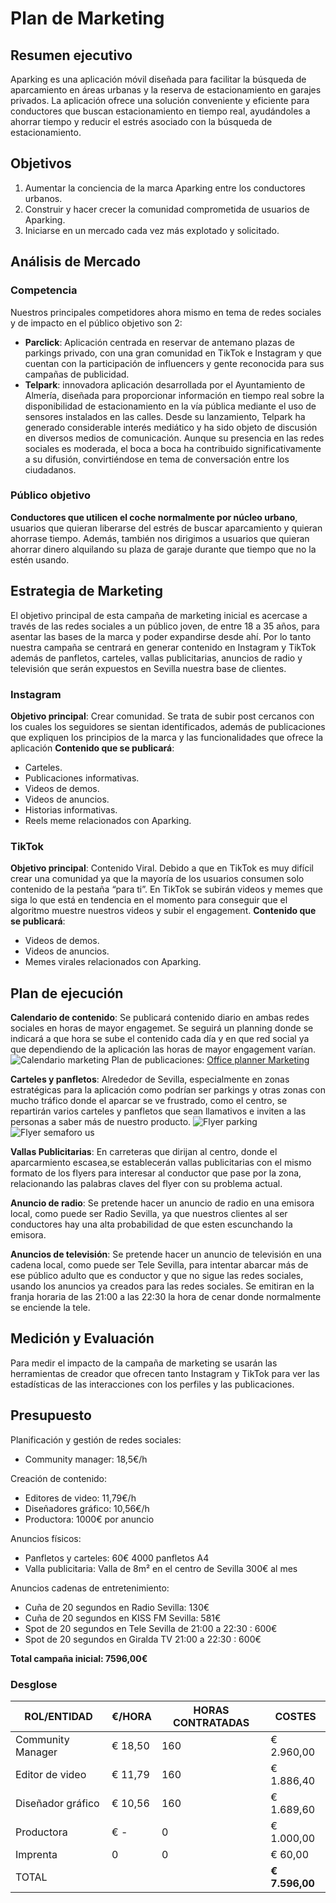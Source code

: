 # Plan de Marketing

## Resumen ejecutivo

Aparking es una aplicación móvil diseñada para facilitar la búsqueda de aparcamiento en áreas urbanas y la reserva de estacionamiento en garajes privados. La aplicación ofrece una solución conveniente y eficiente para conductores que buscan estacionamiento en tiempo real, ayudándoles a ahorrar tiempo y reducir el estrés asociado con la búsqueda de estacionamiento.

## Objetivos

1. Aumentar la conciencia de la marca Aparking entre los conductores urbanos.
2. Construir y hacer crecer la comunidad comprometida de usuarios de Aparking.
3. Iniciarse en un mercado cada vez más explotado y solicitado.

## Análisis de Mercado

### Competencia

Nuestros principales competidores ahora mismo en tema de redes sociales y de impacto en el público objetivo son 2:

- **Parclick**: Aplicación centrada en reservar de antemano plazas de parkings privado, con una gran comunidad en TikTok e Instagram y que cuentan con la participación de influencers y gente reconocida para sus campañas de publicidad.
- **Telpark**: innovadora aplicación desarrollada por el Ayuntamiento de Almería, diseñada para proporcionar información en tiempo real sobre la disponibilidad de estacionamiento en la vía pública mediante el uso de sensores instalados en las calles. Desde su lanzamiento, Telpark ha generado considerable interés mediático y ha sido objeto de discusión en diversos medios de comunicación. Aunque su presencia en las redes sociales es moderada, el boca a boca ha contribuido significativamente a su difusión, convirtiéndose en tema de conversación entre los ciudadanos.

### Público objetivo

**Conductores que utilicen el coche normalmente por núcleo urbano**, usuarios que quieran liberarse del estrés de buscar aparcamiento y quieran ahorrase tiempo.
Además, también nos dirigimos a usuarios que quieran ahorrar dinero alquilando su plaza de garaje durante que tiempo que no la estén usando.

## Estrategia de Marketing

El objetivo principal de esta campaña de marketing inicial es acercase a través de las redes sociales a un público joven, de entre 18 a 35 años, para asentar las bases de la marca y poder expandirse desde ahí.
Por lo tanto nuestra campaña se centrará en generar contenido en Instagram y TikTok además de panfletos, carteles, vallas publicitarias, anuncios de radio y televisión que serán expuestos en Sevilla nuestra base de clientes.

### Instagram

**Objetivo principal**: Crear comunidad.
Se trata de subir post cercanos con los cuales los seguidores se sientan identificados, además de publicaciones que expliquen los principios de la marca y las funcionalidades que ofrece la aplicación
**Contenido que se publicará**:

- Carteles.
- Publicaciones informativas.
- Videos de demos.
- Videos de anuncios.
- Historias informativas.
- Reels meme relacionados con Aparking.

### TikTok

**Objetivo principal**: Contenido Viral.
Debido a que en TikTok es muy difícil crear una comunidad ya que la mayoría de los usuarios consumen solo contenido de la pestaña “para ti”. En TikTok se subirán videos y memes que siga lo que está en tendencia en el momento para conseguir que el algoritmo muestre nuestros videos y subir el engagement.
**Contenido que se publicará**:

- Videos de demos.
- Videos de anuncios.
- Memes virales relacionados con Aparking.

## Plan de ejecución

**Calendario de contenido**: Se publicará contenido diario en ambas redes sociales en horas de mayor engagemet. Se seguirá un planning donde se indicará a que hora se sube el contenido cada día y en que red social ya que dependiendo de la aplicación las horas de mayor engagement varían.
![Calendario marketing](/img/calendario_marketing.png)
Plan de publicaciones: [Office planner Marketing](https://tasks.office.com/uses0.onmicrosoft.com/Home/PlanViews/uF8w2AgxvUWQIe2zy07L2JYAHS6_?Type=PlanLink&Channel=Link&CreatedTime=638505846636750000)

**Carteles y panfletos**: Alrededor de Sevilla, especialmente en zonas estratégicas para la aplicación como podrían ser parkings y otras zonas con mucho tráfico donde el aparcar se ve frustrado, como el centro, se repartirán varios carteles y panfletos que sean llamativos e inviten a las personas a saber más de nuestro producto.
![Flyer parking](/img/flyer1.png)
![Flyer semaforo us](/img/flyer2.png)

**Vallas Publicitarias**: En carreteras que dirijan al centro, donde el aparcarmiento escasea,se establecerán vallas publicitarias con el mismo formato de los flyers para interesar al conductor que pase por la zona, relacionando las palabras claves del flyer con su problema actual.

**Anuncio de radio**: Se pretende hacer un anuncio de radio en una emisora local, como puede ser Radio Sevilla, ya que nuestros clientes al ser conductores hay una alta probabilidad de que esten escunchando la emisora.

**Anuncios de televisión**: Se pretende hacer un anuncio de televisión en una cadena local, como puede ser Tele Sevilla, para intentar abarcar más de ese público adulto que es conductor y que no sigue las redes sociales, usando los anuncios ya creados para las redes sociales. Se emitiran en la franja horaria de las 21:00 a las 22:30 la hora de cenar donde normalmente se enciende la tele.


## Medición y Evaluación

Para medir el impacto de la campaña de marketing se usarán las herramientas de creador que ofrecen tanto Instagram y TikTok para ver las estadísticas de las interacciones con los perfiles y las publicaciones.

## Presupuesto

Planificación y gestión de redes sociales:

- Community manager: 18,5€/h

Creación de contenido:

- Editores de video: 11,79€/h
- Diseñadores gráfico: 10,56€/h
- Productora: 1000€ por anuncio

Anuncios físicos:

- Panfletos y carteles: 60€ 4000 panfletos A4
- Valla publicitaria: Valla de 8m² en el centro de Sevilla 300€ al mes

Anuncios cadenas de entretenimiento:
- Cuña de 20 segundos en Radio Sevilla: 130€
- Cuña de 20 segundos en KISS FM Sevilla: 581€
- Spot de 20 segundos en Tele Sevilla de 21:00 a 22:30 : 600€
- Spot de 20 segundos en Giralda TV 21:00 a 22:30 : 600€

**Total campaña inicial: 7596,00€**

### Desglose

| ROL/ENTIDAD       | €/HORA  | HORAS CONTRATADAS | COSTES         |
| ----------------- | ------- | ----------------- | -------------- |
| Community Manager | € 18,50 | 160               | € 2.960,00     |
| Editor de video   | € 11,79 | 160               | € 1.886,40     |
| Diseñador gráfico | € 10,56 | 160               | € 1.689,60     |
| Productora        | € -     | 0                 | € 1.000,00     |
| Imprenta          | 0       | 0                 | € 60,00        |
| TOTAL             |         |                   | **€ 7.596,00** |
